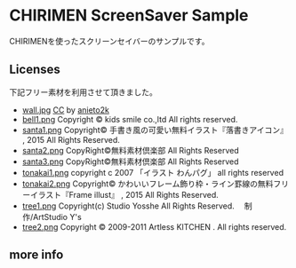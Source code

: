 # CHIRIMEN ScreenSaver Sample

CHIRIMENを使ったスクリーンセイバーのサンプルです。

## Licenses

下記フリー素材を利用させて頂きました。

- [wall.jpg](http://www.idea-webtools.com/2013/11/hoshizora-wallpaper.html) [CC](http://creativecommons.org/licenses/by-sa/2.0/) by [anieto2k](https://www.flickr.com/photos/anieto2k/)
- [bell1.png](http://www.horishoten.co.jp/gallery/detail.php?code=12110704&category=%E3%82%AF%E3%83%AA%E3%82%B9%E3%83%9E%E3%82%B9) Copyright © kids smile co.,ltd All rights reserved.
- [santa1.png](http://rakugakiicon.com/?p=757) Copyright© 手書き風の可愛い無料イラスト『落書きアイコン』 , 2015 All Rights Reserved.
- [santa2.png](http://sozai.7gates.net/docs/dog01/) CopyRight©無料素材倶楽部 All Rights Reserved
- [santa3.png](http://sozai.7gates.net/docs/snowman01/) CopyRight©無料素材倶楽部 All Rights Reserved
- [tonakai1.png](http://www.wanpug.com/illust197.html) copyright c 2007 「イラスト わんパグ」 all rights reserved
- [tonakai2.png](http://frame-illust.com/?p=4504) Copyright© かわいいフレーム飾り枠・ライン罫線の無料フリーイラスト『Frame illust』 , 2015 All Rights Reserved.
- [tree1.png](http://www.yoshie.bz/sampl/event/christmas/tree/01.html) Copyright(c) Studio Yosshe All Rights Reserved.　 制作/ArtStudio Y's
- [tree2.png](http://illustration.artlesskitchen.com/?p=605) Copyright © 2009-2011 Artless KITCHEN . All rights reserved.


## more info

